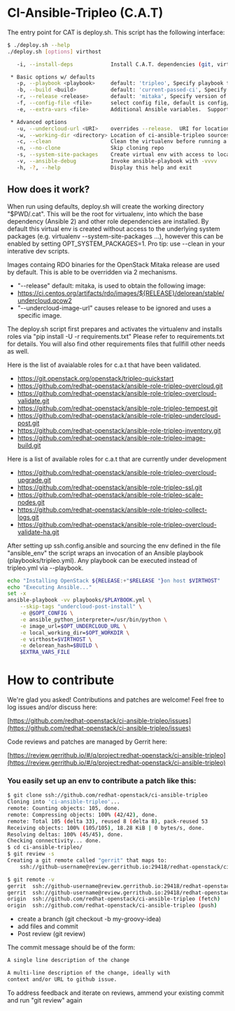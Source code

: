 CI-Ansible-Tripleo (C.A.T)
==========================

The entry point for CAT is deploy.sh.  This script has the following interface:

```bash
$ ./deploy.sh --help
./deploy.sh [options] virthost

   -i, --install-deps            Install C.A.T. dependencies (git, virtualenv, gcc, libyaml)

 * Basic options w/ defaults
   -p, --playbook <playbook>     default: 'tripleo', Specify playbook to be executed.
   -b, --build <build>           default: 'current-passed-ci', Specify a build to be used.
   -r, --release <release>       default: 'mitaka', Specify version of OpenStack to deploy.
   -f, --config-file <file>      select config file, default is config/net-iso.yml
   -e, --extra-vars <file>       Additional Ansible variables.  Supports multiple ('-e f1 -e f2')

 * Advanced options
   -u, --undercloud-url <URI>    overrides --release.  URI for location of undercloud image
   -w, --working-dir <directory> Location of ci-ansible-tripleo sources and virtual env
   -c, --clean                   Clean the virtualenv before running a deployment
   -n, --no-clone                Skip cloning repo
   -s, --system-site-packages    Create virtual env with access to local site packages
   -v, --ansible-debug           Invoke ansible-playbook with -vvvv
   -h, -?, --help                Display this help and exit
```

How does it work?
-----------------

When run using defaults, deploy.sh will create the working directory "$PWD/.cat". This will be the root for virtualenv, into which the base dependency (Ansible 2) and other role dependencies are installed. By default this virtual env is created without access to the underlying system packages (e.g. virtualenv --system-site-packages ...), however this can be enabled by setting OPT_SYSTEM_PACKAGES=1.  Pro tip: use --clean in your interative dev scripts.

Images containg RDO binaries for the OpenStack Mitaka release are used by default.  This is able to be overridden via 2 mechanisms.

* "--release"  default: mitaka, is used to obtain the following image:
* https://ci.centos.org/artifacts/rdo/images/${RELEASE}/delorean/stable/undercloud.qcow2
* "--undercloud-image-url"  causes release to be ignored and uses a specific image.

The deploy.sh script first prepares and activates the virtualenv and installs roles via "pip install -U -r requirements.txt"
Please refer to requirements.txt for details.  You will also find other requirements files that fullfill other needs as well.

Here is the list of avaialable roles for c.a.t that have been validated.

* https://git.openstack.org/openstack/tripleo-quickstart
* https://github.com/redhat-openstack/ansible-role-tripleo-overcloud.git
* https://github.com/redhat-openstack/ansible-role-tripleo-overcloud-validate.git
* https://github.com/redhat-openstack/ansible-role-tripleo-tempest.git
* https://github.com/redhat-openstack/ansible-role-tripleo-undercloud-post.git
* https://github.com/redhat-openstack/ansible-role-tripleo-inventory.git
* https://github.com/redhat-openstack/ansible-role-tripleo-image-build.git


Here is a list of available roles for c.a.t that are currently under development

* https://github.com/redhat-openstack/ansible-role-tripleo-overcloud-upgrade.git
* https://github.com/redhat-openstack/ansible-role-tripleo-ssl.git
* https://github.com/redhat-openstack/ansible-role-tripleo-scale-nodes.git
* https://github.com/redhat-openstack/ansible-role-tripleo-collect-logs.git
* https://github.com/redhat-openstack/ansible-role-tripleo-overcloud-validate-ha.git



After setting up ssh.config.ansible and sourcing the env defined in the file "ansible_env" the script wraps an invocation of an Ansible playbook (playbooks/tripleo.yml).  Any playbook can be executed instead of tripleo.yml via --playbook.

```bash
echo "Installing OpenStack ${RELEASE:+"$RELEASE "}on host $VIRTHOST"
echo "Executing Ansible..."
set -x
ansible-playbook -vv playbooks/$PLAYBOOK.yml \
    --skip-tags "undercloud-post-install" \
    -e @$OPT_CONFIG \
    -e ansible_python_interpreter=/usr/bin/python \
    -e image_url=$OPT_UNDERCLOUD_URL \
    -e local_working_dir=$OPT_WORKDIR \
    -e virthost=$VIRTHOST \
    -e delorean_hash=$BUILD \
    $EXTRA_VARS_FILE
```

# How to contribute

We're glad you asked!  Contributions and patches are welcome!  Feel free to log issues and/or discuss here:

[https://github.com/redhat-openstack/ci-ansible-tripleo/issues](https://github.com/redhat-openstack/ci-ansible-tripleo/issues)

Code reviews and patches are managed by Gerrit here:

[https://review.gerrithub.io/#/q/project:redhat-openstack/ci-ansible-tripleo](https://review.gerrithub.io/#/q/project:redhat-openstack/ci-ansible-tripleo)


### You easily set up an env to contribute a patch like this:

```bash
$ git clone ssh://github.com/redhat-openstack/ci-ansible-tripleo
Cloning into 'ci-ansible-tripleo'...
remote: Counting objects: 105, done.
remote: Compressing objects: 100% (42/42), done.
remote: Total 105 (delta 33), reused 8 (delta 8), pack-reused 53
Receiving objects: 100% (105/105), 18.28 KiB | 0 bytes/s, done.
Resolving deltas: 100% (45/45), done.
Checking connectivity... done.
$ cd ci-ansible-tripleo/
$ git review -s
Creating a git remote called "gerrit" that maps to:
	ssh://github-username@review.gerrithub.io:29418/redhat-openstack/ci-ansible-tripleo.git

$ git remote -v
gerrit	ssh://github-username@review.gerrithub.io:29418/redhat-openstack/ci-ansible-tripleo.git (fetch)
gerrit	ssh://github-username@review.gerrithub.io:29418/redhat-openstack/ci-ansible-tripleo.git (push)
origin	ssh://github.com/redhat-openstack/ci-ansible-tripleo (fetch)
origin	ssh://github.com/redhat-openstack/ci-ansible-tripleo (push)
```
* create a branch (git checkout -b my-groovy-idea)
* add files and commit
* Post review (git review)

The commit message should be of the form:

```bash
A single line description of the change

A multi-line description of the change, ideally with
context and/or URL to github issue.
```

To address feedback and iterate on reviews, ammend your existing commit and run "git review" again

